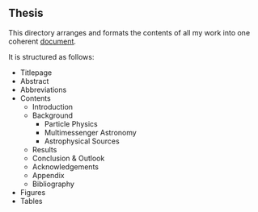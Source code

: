 ## Thesis

This directory arranges and formats the contents of all my work into one coherent [document](https://github.com/frtzzzzz/bachelor/blob/main/thesis/build/main.pdf).

It is structured as follows:

* Titlepage
* Abstract
* Abbreviations
* Contents
	* Introduction
	* Background
		* Particle Physics
		* Multimessenger Astronomy
		* Astrophysical Sources
	* Results
	* Conclusion & Outlook
	* Acknowledgements
	* Appendix
 	* Bibliography
* Figures
* Tables
